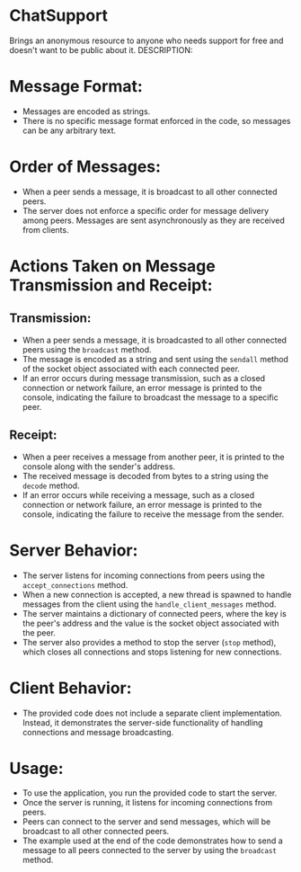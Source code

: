 # ChatSupport
Brings an anonymous resource to anyone who needs support for free and doesn't want to be public about it.
DESCRIPTION:
# Message Format:
* Messages are encoded as strings.
* There is no specific message format enforced in the code, so messages can be any arbitrary text.

# Order of Messages:
* When a peer sends a message, it is broadcast to all other connected peers.
* The server does not enforce a specific order for message delivery among peers. Messages are sent asynchronously as they are received from clients.

# Actions Taken on Message Transmission and Receipt:
## Transmission:
* When a peer sends a message, it is broadcasted to all other connected peers using the `broadcast` method.
* The message is encoded as a string and sent using the `sendall` method of the socket object associated with each connected peer.
* If an error occurs during message transmission, such as a closed connection or network failure, an error message is printed to the console, indicating the failure to broadcast the message to a specific peer.

## Receipt:
* When a peer receives a message from another peer, it is printed to the console along with the sender's address.
* The received message is decoded from bytes to a string using the `decode` method.
* If an error occurs while receiving a message, such as a closed connection or network failure, an error message is printed to the console, indicating the failure to receive the message from the sender.

# Server Behavior:
* The server listens for incoming connections from peers using the `accept_connections` method.
* When a new connection is accepted, a new thread is spawned to handle messages from the client using the `handle_client_messages` method.
* The server maintains a dictionary of connected peers, where the key is the peer's address and the value is the socket object associated with the peer.
* The server also provides a method to stop the server (`stop` method), which closes all connections and stops listening for new connections.

# Client Behavior:
* The provided code does not include a separate client implementation. Instead, it demonstrates the server-side functionality of handling connections and message broadcasting.

# Usage:
* To use the application, you run the provided code to start the server.
* Once the server is running, it listens for incoming connections from peers.
* Peers can connect to the server and send messages, which will be broadcast to all other connected peers.
* The example used at the end of the code demonstrates how to send a message to all peers connected to the server by using the `broadcast` method.
